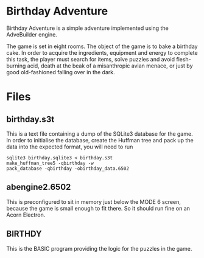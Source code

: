 # Birthday Adventure

Birthday Adventure is a simple adventure implemented using the AdveBuilder engine.

The game is set in eight rooms. The object of the game is to bake a birthday cake.
In order to acquire the ingredients, equipment and energy to complete this task,
the player must search for items, solve puzzles and avoid flesh-burning acid, death
at the beak of a misanthropic avian menace, or just by good old-fashioned falling
over in the dark.

# Files

## birthday.s3t

This is a text file containing a dump of the SQLite3 database for the game.  In
order to initialise the database, create the Huffman tree and pack up the data into
the expected format, you will need to run

```
sqlite3 birthday.sqlite3 < birthday.s3t
make_huffman_tree5 -qbirthday -w
pack_database -qbirthday -obirthday_data.6502
```

## abengine2.6502

This is preconfigured to sit in memory just below the MODE 6 screen, because the
game is small enough to fit there.  So it should run fine on an Acorn Electron.

## BIRTHDY

This is the BASIC program providing the logic for the puzzles in the game.

